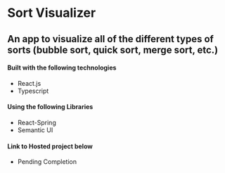 # Sort Visualizer
## An app to visualize all of the different types of sorts (bubble sort, quick sort, merge sort, etc.)

#### Built with the following technologies
- React.js
- Typescript 

#### Using the following Libraries
- React-Spring
- Semantic UI

#### Link to Hosted project below
- Pending Completion
